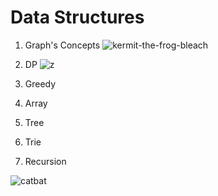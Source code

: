 # Data Structures


1. Graph's Concepts
![kermit-the-frog-bleach](https://github.com/user-attachments/assets/4138eb3a-5abd-4491-a209-f0fbdd90a310)

2. DP
![z](https://github.com/user-attachments/assets/f5a876e1-5b6a-4b5a-a9ac-0e6170420436)

3. Greedy

4. Array
5. Tree
6. Trie
7. Recursion

![catbat](https://github.com/user-attachments/assets/66390f03-d516-40cb-b234-e7e894a624f7)
